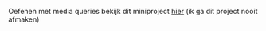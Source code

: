Oefenen met media queries
bekijk dit miniproject [hier](https://santosvdw.github.io/test-portofolio/dist/)
(ik ga dit project nooit afmaken)

